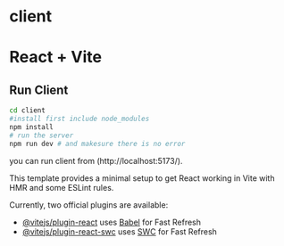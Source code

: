 # client

# React + Vite

## Run Client

```bash
cd client
#install first include node_modules
npm install
# run the server
npm run dev # and makesure there is no error
```

you can run client from (http://localhost:5173/).

This template provides a minimal setup to get React working in Vite with HMR and some ESLint rules.

Currently, two official plugins are available:

- [@vitejs/plugin-react](https://github.com/vitejs/vite-plugin-react/blob/main/packages/plugin-react/README.md) uses [Babel](https://babeljs.io/) for Fast Refresh
- [@vitejs/plugin-react-swc](https://github.com/vitejs/vite-plugin-react-swc) uses [SWC](https://swc.rs/) for Fast Refresh
